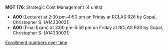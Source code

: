 **MGT 176**: Strategic Cost Management (4 units)

- **A00** (Lecture) at 2:00 pm–4:50 pm on Friday at RCLAS R26 by Gopal, Christopher S. (A14330031)
- **A00** (Final Exam) at 3:00 pm–5:59 pm on Friday at RCLAS R26 by Gopal, Christopher S. (A14330031)

[Enrollment numbers over time](./MGT176.tsv)
